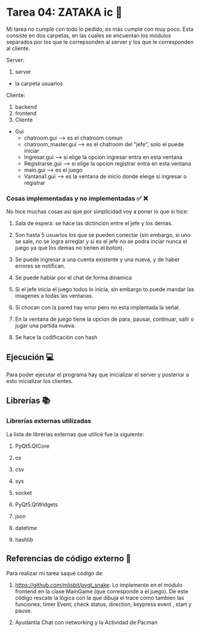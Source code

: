 # Tarea 04: ZATAKA ic :school_satchel:

Mi tarea no cumple con todo lo pedido, es más cumple con muy poco. Esta 
consiste en dos carpetas, en las cuales se encuentan los módulos separados 
por los que le correpsonden al server y los que le corresponden al cliente.

Server:

1. server
+ la carpeta usuarios

Cliente:
1. backend
2. frontend 
3. Cliente

+ Gui
  - chatroom.gui --> es el chatroom comun
  - chatroom_master.gui --> es el chatroom del "jefe", solo el puede iniciar
  - Ingresar.gui --> si elige la opcion ingresar entra en esta ventana
  - Registrarse.gui --> si elige la opcion registrar entra en esta ventana
  - main.gui --> es el juego
  - Vantana1.gui --> es la ventana de inicio donde eleige si ingresar o 
    registrar

### Cosas implementadas y no implementadas :white_check_mark: :x:


No hice muchas cosas asi que por simplicidad voy a poner lo que si hice:

1. Sala de espera: se hace las dictinción entre el jefe y los demas.

2. Son hasta 5 usuarios los que se pueden conectar (sin embargo, si uno se 
sale, no se logra arreglar y si es el jefe no se podra inciar nunca el juego 
ya que los demas no tienen el boton).

3. Se puede ingresar a una cuenta existente y una nueva, y de haber errores 
se notifican.

4. Se puede hablar por el chat de forma dinamica

5. Si el jefe inicia el juego todos lo inicia, sin embargo to puede mandar 
las imagenes a todas las ventanas.

6. Si chocan con la pared hay error pero no esta implentada la señal.

7. En la ventana de juego tiene la opcion de para, pausar, continuar, salir o
 jugar una partida nueva.
 
8. Se hace la codificación con hash

## Ejecución :computer:

Para poder ejecutar el programa hay que inicializar el server y posterior a 
esto inicializar los clientes.

## Librerías :books:
### Librerías externas utilizadas
La lista de librerías externas que utilicé fue la siguiente:

1. PyQt5.QtCore 

2. os 

3. csv   

4. sys 

5. socket

6. PyQt5.QtWidgets

7. json

8. datetime 

9. hashlib


## Referencias de código externo :book:

Para realizar mi tarea saqué código de:

1. https://github.com/mlisbit/pyqt_snake: Lo implemente en el módulo frontend 
   en la clase  MainGame (que corresponde a el juego). De este código rescate la lógica
   con la que dibuja el trace como tambien las funciones; timer Event, check 
   status, direction, keypress event , start y pause.
   
2. Ayudantía Chat con networking y la Actividad de Pacman
